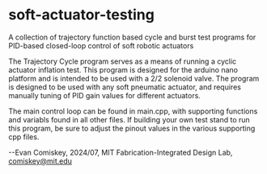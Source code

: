 # soft-actuator-testing
A collection of trajectory function based cycle and burst test programs for PID-based closed-loop control of soft robotic actuators

The Trajectory Cycle program serves as a means of running a cyclic actuator inflation test. 
This program is designed for the arduino nano platform and is intended to be used with a
2/2 solenoid valve. The program is designed to be used with any soft pneumatic actuator,
and requires manually tuning of PID gain values for different actuators.

The main control loop can be found in main.cpp, with supporting functions and variabls found in
all other files. If building your own test stand to run this program, be sure to adjust the
pinout values in the various supporting cpp files.

--Evan Comiskey, 2024/07, MIT Fabrication-Integrated Design Lab, comiskey@mit.edu